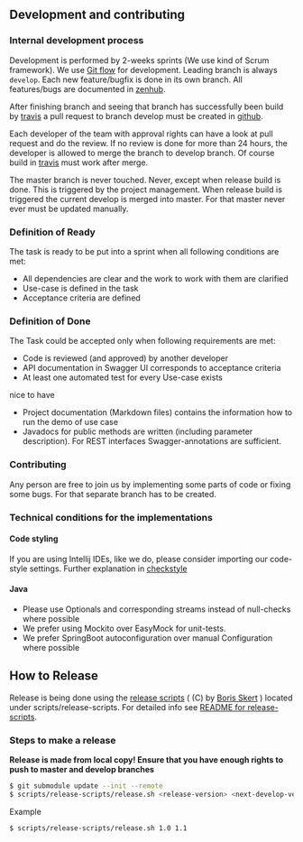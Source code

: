 ## Development and contributing

### Internal development process
Development is performed by 2-weeks sprints (We use kind of Scrum framework).
We use [Git flow](http://nvie.com/posts/a-successful-git-branching-model/) for development. 
Leading branch is always <code>develop</code>.
Each new feature/bugfix is done in its own branch. All features/bugs are documented in 
[zenhub](https://app.zenhub.com/workspaces/open-banking-gateway-5dd3b3daf010250001260675).

After finishing branch and seeing that branch has successfully been build by 
[travis](https://travis-ci.com/adorsys/open-banking-gateway)
a pull request to branch develop must be created in 
[github](https://github.com/adorsys/open-banking-gateway).

Each developer of the team with approval rights can have a look at pull request and do the review.
If no review is done for more than 24 hours, the developer is allowed to merge the branch to develop branch.
Of course build in [travis](https://travis-ci.com/adorsys/open-banking-gateway) must work after merge.

The master branch is never touched. Never, except when release build is done. This is triggered by
the project management. When release build is triggered the current develop is merged into master. 
For that master never ever must be updated manually.
 
### Definition of Ready
The task is ready to be put into a sprint when all following conditions are met:
* All dependencies are clear and the work to work with them are clarified
* Use-case is defined in the task
* Acceptance criteria are defined

### Definition of Done
The Task could be accepted only when following requirements are met:
* Code is reviewed (and approved) by another developer
* API documentation in Swagger UI corresponds to acceptance criteria
* At least one automated test for every Use-case exists

nice to have

* Project documentation (Markdown files) contains the information how to run the demo of use case
* Javadocs for public methods are written (including parameter description). 
  For REST interfaces Swagger-annotations are sufficient.

### Contributing
Any person are free to join us by implementing some parts of code or fixing some bugs. For that separate  branch has to be created.
 
### Technical conditions for the implementations

#### Code styling
If you are using Intellij IDEs, like we do, please consider importing our code-style settings.
Further explanation in [checkstyle](../README.md#checkstyle)

#### Java
* Please use Optionals and corresponding streams instead of null-checks where possible
* We prefer using Mockito over EasyMock for unit-tests.
* We prefer SpringBoot autoconfiguration over manual Configuration where possible

## How to Release

Release is being done using the [release scripts](https://github.com/borisskert/release-scripts) ( (C) by [Boris Skert](https://github.com/borisskert) ) located under scripts/release-scripts.
For detailed info see [README for release-scripts](https://github.com/borisskert/release-scripts/README.md).

### Steps to make a release

**Release is made from local copy! Ensure that you have enough rights to push to master and develop branches**
```bash
$ git submodule update --init --remote
$ scripts/release-scripts/release.sh <release-version> <next-develop-version>
``` 
Example
```bash
$ scripts/release-scripts/release.sh 1.0 1.1
```
